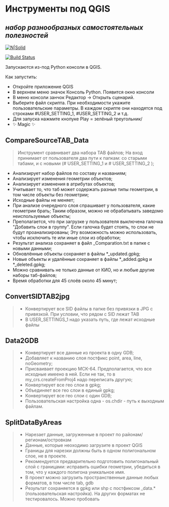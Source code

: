 # Инструменты под QGIS
## _набор разнообразных самостоятельных полезностей_

[![N|Solid](https://cldup.com/dTxpPi9lDf.thumb.png)](https://nodesource.com/products/nsolid)

[![Build Status](https://travis-ci.org/joemccann/dillinger.svg?branch=master)](https://travis-ci.org/joemccann/dillinger)

Запускаются из-под Python консоли в QGIS.

Как запустить:
- Откройте приложение QGIS
- В верхнем меню значок Консоль Python. Появится окно консоли
- В меню консоли занчок Редактор -> Открыть сценарий.
- Выберите файл скрипта. При необходимости укажите пользовательские параметры. В каждом скрипте они находятся под строками #USER_SETTING_1,  #USER_SETTING_2 и т.д.
- Для запуска нажмите кнопуке Play = зелёный треугольник/
- ✨ Magic ✨

## CompareSourceTAB_Data

> Инструмент сравнивает два набора TAB файлов;
> На вход принимает от пользователя два пути к папкам: со старыми табами, и с новыми (# USER_SETTING_1 и # USER_SETTING_2  );
- Анализирует набор файлов по составу и названиям;
- Анализирует изменения геометрии объектов;
- Анализирует изменения в атрибутах объектов;
- Учитывает то, что таб может содержать разные типы геометрии, в том числе объекты без геометрии;
- Исходные файлы не меняет;
- При анализе очередного слоя спрашивает у пользователя, какие геометрии брать; Таким образом, можно не обрабатывать заведомо неиспользуемые объекты;
- Преполагается, что при загрузке у пользователя выключена галочка "Добавить слои в группу". Если галочка будет стоять, то слои не будут проанализированы;
  Эту возможность можно использовать, чтобы исключить те или иные слои из обработки;
- Результат анализа сохраняет в файл _Comparation.txt в папке с новыми данными;
- Обновлённые объекты сохраняет в файлы *_updated.gpkg;
- Новые объекты и удалённые сохраняет в файлы *_added.gpkg  и *_deleted.gpkg;
- Можно сравнивать не только данные от КИО, но и любые другие наборы таб-файлов;
- Время обработки для 45 слоёв около 45 минут;


## ConvertSIDTAB2jpg
> - Конвертирует все SID файлы в папке без привязки в JPG c привязкой. При условии, что рядом с SID лежат TAB
> - В USER_SETTINGS_1 надо указать путь, где лежат исходные файлы

## Data2GDB
> - Конвертирует все данные из проекта в одну GDB;
> - Добавляет к названию слоя постфикс point, area, line, noGeometry;
> - Присваивает проекцию МСК-64. Предполагается, что все исходные имеено в ней. Если не так, то в my_crs.createFromProj4 надо переписать другую;
> - Конвертирует все гео слои в gpkg;
> - Объединяет все гео слои в единый gpkg;
> - Конвертирует все гео слои с один GDB;
> - Пользовательская настройка одна - os.chdir - путь к выходным файлам.

## SplitDataByAreas
> - Нарезает данные, загруженные в проект по районам/регионам/островкам
> - Данные, которые неоходимо загрузите в проект QGIS
> - Границы для нарезки должны быть в одном полигональном слое, не в проекте.
> - Рекомендуется предварительно подготовить полигональный слой с границами: исправить ошибки геометрии, убедиться в том, что у каждого полигона уникальное имя.
> - В проект можно загрузить пространственные данные любых форматов, в том числе tab, gdb
> - Результат сохраняется в gpkg или shp c постфиксом _data.* (пользовательская настройка). На других форматах не тестировалось. Можно пробовать

